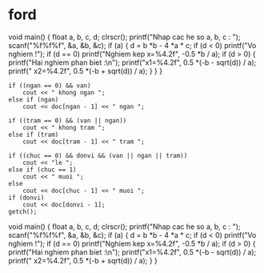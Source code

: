 # ford

void main()
{
	float a, b, c, d;
	clrscr();
	printf("Nhap cac he so a, b, c : ");
	scanf("%f%f%f", &a, &b, &c);
	if (a)
	{
		d = b *b - 4 *a * c;
		if (d < 0) printf("Vo nghiem !");
		if (d == 0) printf("Nghiem kep x=%4.2f", -0.5 *b / a);
		if (d > 0)
		{
			printf("Hai nghiem phan biet :\n");
			printf("x1=%4.2f", 0.5 *(-b - sqrt(d)) / a);
			printf(" x2=%4.2f", 0.5 *(-b + sqrt(d)) / a);
		}
	}
}

	if ((ngan == 0) && van)
		cout << " khong ngan ";
	else if (ngan)
		cout << doc[ngan - 1] << " ngan ";

	if ((tram == 0) && (van || ngan))
		cout << " khong tram ";
	else if (tram)
		cout << doc[tram - 1] << " tram ";

	if ((chuc == 0) && donvi && (van || ngan || tram))
		cout << "le ";
	else if (chuc == 1)
		cout << " muoi ";
	else
		cout << doc[chuc - 1] << " muoi ";
	if (donvi)
		cout << doc[donvi - 1];
	getch();
void main()
{
	float a, b, c, d;
	clrscr();
	printf("Nhap cac he so a, b, c : ");
	scanf("%f%f%f", &a, &b, &c);
	if (a)
	{
		d = b *b - 4 *a * c;
		if (d < 0) printf("Vo nghiem !");
		if (d == 0) printf("Nghiem kep x=%4.2f", -0.5 *b / a);
		if (d > 0)
		{
			printf("Hai nghiem phan biet :\n");
			printf("x1=%4.2f", 0.5 *(-b - sqrt(d)) / a);
			printf(" x2=%4.2f", 0.5 *(-b + sqrt(d)) / a);
		}
	}

